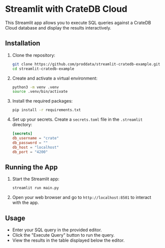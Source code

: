 # Streamlit with CrateDB Cloud

This Streamlit app allows you to execute SQL queries against a CrateDB Cloud database and display the results interactively.


## Installation

1. Clone the repository:

    ```sh
    git clone https://github.com/proddata/streamlit-cratedb-example.git
    cd streamlit-cratedb-example
    ```

2. Create and activate a virtual environment:

    ```sh
    python3 -m venv .venv
    source .venv/bin/activate
    ```

3. Install the required packages:

    ```sh
    pip install -r requirements.txt
    ```

4. Set up your secrets. Create a `secrets.toml` file in the `.streamlit` directory:

    ```toml
    [secrets]
    db_username = "crate"
    db_password = ""
    db_host = "localhost"
    db_port = "4200"
    ```

## Running the App

1. Start the Streamlit app:

    ```sh
    streamlit run main.py
    ```

2. Open your web browser and go to `http://localhost:8501` to interact with the app.

## Usage

- Enter your SQL query in the provided editor.
- Click the "Execute Query" button to run the query.
- View the results in the table displayed below the editor.
